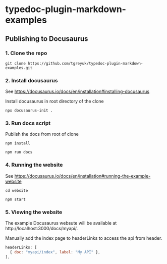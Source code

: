 # typedoc-plugin-markdown-examples

## Publishing to Docusaurus

### 1. Clone the repo

```shell
git clone https://github.com/tgreyuk/typedoc-plugin-markdown-examples.git
```

### 2. Install docusaurus

See https://docusaurus.io/docs/en/installation#installing-docusaurus

Install docusaurus in root directory of the clone

```shell
npx docusaurus-init .
```

### 3. Run docs script

Publish the docs from root of clone

```shell
npm install

npm run docs
```

### 4. Running the website

See https://docusaurus.io/docs/en/installation#running-the-example-website

```shell
cd website

npm start
```

### 5. Viewing the website

The example Docusaurus websute will be available at http://localhost:3000/docs/myapi/.

Manually add the index page to headerLinks to access the api from header.

```js
headerLinks: [
  { doc: "myapi/index", label: "My API" },
],
```
